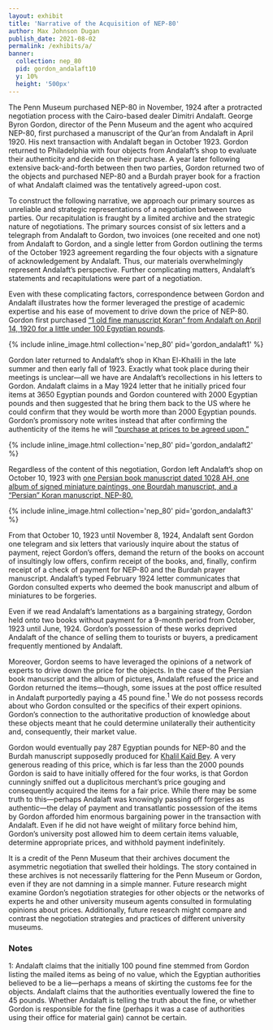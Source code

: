 ```yaml
---
layout: exhibit
title: 'Narrative of the Acquisition of NEP-80'
author: Max Johnson Dugan
publish_date: 2021-08-02
permalink: /exhibits/a/
banner:
  collection: nep_80
  pid: gordon_andalaft10
  y: 10%
  height: '500px'
---
```


<p>The Penn Museum purchased NEP-80 in November, 1924 after a protracted negotiation process with the Cairo-based dealer Dimitri Andalaft. George Byron Gordon, director of the Penn Museum and the agent who acquired NEP-80, first purchased a manuscript of the Qur’an from Andalaft in April 1920. His next transaction with Andalaft began in October 1923. Gordon returned to Philadelphia with four objects from Andalaft’s shop to evaluate their authenticity and decide on their purchase. A year later following extensive back-and-forth between then two parties, Gordon returned two of the objects and purchased NEP-80 and a Burdah prayer book for a fraction of what Andalaft claimed was the tentatively agreed-upon cost.</p>
<p>To construct the following narrative, we approach our primary sources as unreliable and strategic representations of a negotiation between two parties. Our recapitulation is fraught by a limited archive and the strategic nature of negotiations. The primary sources consist of six letters and a telegraph from Andalaft to Gordon, two invoices (one receited and one not) from Andalaft to Gordon, and a single letter from Gordon outlining the terms of the October 1923 agreement regarding the four objects with a signature of acknowledgement by Andalaft. Thus, our materials overwhelmingly represent Andalaft’s perspective. Further complicating matters, Andalaft’s statements and recapitulations were part of a negotiation.</p>
<p>Even with these complicating factors, correspondence between Gordon and Andalaft illustrates how the former leveraged the prestige of academic expertise and his ease of movement to drive down the price of NEP-80. Gordon first purchased <a href="https://maxjdugan.github.io/wax-nep-80/nep_80/gordon_andalaft1/">“1 old fine manuscript Koran” from Andalaft on April 14, 1920 for a little under 100 Egyptian pounds</a>.</p>
{% include inline_image.html collection='nep_80' pid='gordon_andalaft1' %}
<p>Gordon later returned to Andalaft’s shop in Khan El-Khalili in the late summer and then early fall of 1923. Exactly what took place during their meetings is unclear—all we have are Andalaft’s recollections in his letters to Gordon. Andalaft claims in a May 1924 letter that he initially priced four items at 3650 Egyptian pounds and Gordon countered with 2000 Egyptian pounds and then suggested that he bring them back to the US where he could confirm that they would be worth more than 2000 Egyptian pounds. Gordon’s promissory note writes instead that after confirming the authenticity of the items he will <a href="https://maxjdugan.github.io/wax-nep-80/nep_80/gordon_andalaft2/">“purchase at prices to be agreed upon.”</a></p>
{% include inline_image.html collection='nep_80' pid='gordon_andalaft2' %}
<p>Regardless of the content of this negotiation, Gordon left Andalaft’s shop on October 10, 1923 with <a href="https://maxjdugan.github.io/wax-nep-80/nep_80/gordon_andalaft3/">one Persian book manuscript dated 1028 AH, one album of signed miniature paintings, one Bourdah manuscript, and a “Persian” Koran manuscript, NEP-80.</a></p>
{% include inline_image.html collection='nep_80' pid='gordon_andalaft3' %}
<p>From that October 10, 1923 until November 8, 1924, Andalaft sent Gordon one telegram and six letters that variously inquire about the status of payment, reject Gordon’s offers, demand the return of the books on account of insultingly low offers, confirm receipt of the books, and, finally, confirm receipt of a check of payment for NEP-80 and the Burdah prayer manuscript. Andalaft’s typed February 1924 letter communicates that Gordon consulted experts who deemed the book manuscript and album of miniatures to be forgeries.</p>
<p>Even if we read Andalaft’s lamentations as a bargaining strategy, Gordon held onto two books without payment for a 9-month period from October, 1923 until June, 1924. Gordon’s possession of these works deprived Andalaft of the chance of selling them to tourists or buyers, a predicament frequently mentioned by Andalaft.</p>
<p>Moreover, Gordon seems to have leveraged the opinions of a network of experts to drive down the price for the objects. In the case of the Persian book manuscript and the album of pictures, Andalaft refused the price and Gordon returned the items—though, some issues at the post office resulted in Andalaft purportedly paying a 45 pound fine.<sup>1</sup> We do not possess records about who Gordon consulted or the specifics of their expert opinions. Gordon’s connection to the authoritative production of knowledge about these objects meant that he could determine unilaterally their authenticity and, consequently, their market value.</p>
<p>Gordon would eventually pay 287 Egyptian pounds for NEP-80 and the Burdah manuscript supposedly produced for <a href="https://en.wikipedia.org/wiki/Halil_%C5%9Eerif_Pasha">Khalil Kaïd Bey</a>. A very generous reading of this price, which is far less than the 2000 pounds Gordon is said to have initially offered for the four works, is that Gordon cunningly sniffed out a duplicitous merchant’s price gouging and consequently acquired the items for a fair price. While there may be some truth to this—perhaps Andalaft was knowingly passing off forgeries as authentic—the delay of payment and transatlantic possession of the items by Gordon afforded him enormous bargaining power in the transaction with Andalaft. Even if he did not have weight of military force behind him, Gordon’s university post allowed him to deem certain items valuable, determine appropriate prices, and withhold payment indefinitely.</p>
<p>It is a credit of the Penn Museum that their archives document the asymmetric negotiation that swelled their holdings. The story contained in these archives is not necessarily flattering for the Penn Museum or Gordon, even if they are not damning in a simple manner. Future research might examine Gordon’s negotiation strategies for other objects or the networks of experts he and other university museum agents consulted in formulating opinions about prices. Additionally, future research might compare and contrast the negotiation strategies and practices of different university museums.</p>

### Notes

1: Andalaft claims that the initially 100 pound fine stemmed from Gordon listing the mailed items as being of no value, which the Egyptian authorities believed to be a lie—perhaps a means of skirting the customs fee for the objects. Andalaft claims that the authorities eventually lowered the fine to 45 pounds. Whether Andalaft is telling the truth about the fine, or whether Gordon is responsible for the fine (perhaps it was a case of authorities using their office for material gain) cannot be certain.
